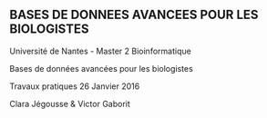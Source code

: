 BASES DE DONNEES AVANCEES POUR LES BIOLOGISTES
  -------------
Université de Nantes - Master 2 Bioinformatique

Bases de données avancées pour les biologistes

Travaux pratiques 26 Janvier 2016

Clara Jégousse & Victor Gaborit
